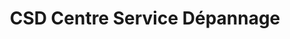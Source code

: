 ---
title: "CSD Centre Service Dépannage"
url: /cusset/csd-centre-service-depannage/
shop: ordinateur
---